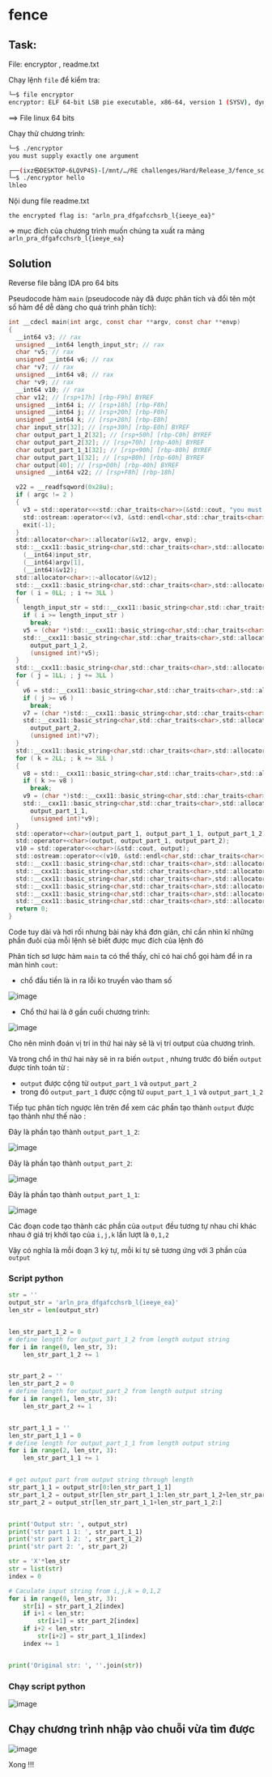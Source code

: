 # **fence**

## Task:

File: encryptor , readme.txt

Chạy lệnh `file` để kiểm tra:

```bash
└─$ file encryptor
encryptor: ELF 64-bit LSB pie executable, x86-64, version 1 (SYSV), dynamically linked, interpreter /lib64/ld-linux-x86-64.so.2, for GNU/Linux 3.2.0, BuildID[sha1]=b417774ddd1cfb3521bac910a9128bd397e2fe9c, not stripped 
```

==> File linux 64 bits

Chạy thử chương trình:

```bash
└─$ ./encryptor
you must supply exactly one argument
```

```bash
┌──(ixz㉿DESKTOP-6LQVP4S)-[/mnt/…/RE challenges/Hard/Release_3/fence_solve_easy]
└─$ ./encryptor hello                                                                                 
lhleo
```

Nội dung file readme.txt

`the encrypted flag is: "arln_pra_dfgafcchsrb_l{ieeye_ea}"`

=> mục đích của chương trình muốn chúng ta xuất ra mảng `arln_pra_dfgafcchsrb_l{ieeye_ea}`

## Solution

Reverse file bằng IDA pro 64 bits

Pseudocode hàm `main` (pseudocode này đã được phân tích và đổi tên một số hàm để dễ dàng cho quá trình phân tích):

```c
int __cdecl main(int argc, const char **argv, const char **envp)
{
  __int64 v3; // rax
  unsigned __int64 length_input_str; // rax
  char *v5; // rax
  unsigned __int64 v6; // rax
  char *v7; // rax
  unsigned __int64 v8; // rax
  char *v9; // rax
  __int64 v10; // rax
  char v12; // [rsp+17h] [rbp-F9h] BYREF
  unsigned __int64 i; // [rsp+18h] [rbp-F8h]
  unsigned __int64 j; // [rsp+20h] [rbp-F0h]
  unsigned __int64 k; // [rsp+28h] [rbp-E8h]
  char input_str[32]; // [rsp+30h] [rbp-E0h] BYREF
  char output_part_1_2[32]; // [rsp+50h] [rbp-C0h] BYREF
  char output_part_2[32]; // [rsp+70h] [rbp-A0h] BYREF
  char output_part_1_1[32]; // [rsp+90h] [rbp-80h] BYREF
  char output_part_1[32]; // [rsp+B0h] [rbp-60h] BYREF
  char output[40]; // [rsp+D0h] [rbp-40h] BYREF
  unsigned __int64 v22; // [rsp+F8h] [rbp-18h]

  v22 = __readfsqword(0x28u);
  if ( argc != 2 )
  {
    v3 = std::operator<<<std::char_traits<char>>(&std::cout, "you must supply exactly one argument", envp);
    std::ostream::operator<<(v3, &std::endl<char,std::char_traits<char>>);
    exit(-1);
  }
  std::allocator<char>::allocator(&v12, argv, envp);
  std::__cxx11::basic_string<char,std::char_traits<char>,std::allocator<char>>::basic_string(
    (__int64)input_str,
    (__int64)argv[1],
    (__int64)&v12);
  std::allocator<char>::~allocator(&v12);
  std::__cxx11::basic_string<char,std::char_traits<char>,std::allocator<char>>::basic_string(output_part_1_2);
  for ( i = 0LL; ; i += 3LL )
  {
    length_input_str = std::__cxx11::basic_string<char,std::char_traits<char>,std::allocator<char>>::length(input_str);
    if ( i >= length_input_str )
      break;
    v5 = (char *)std::__cxx11::basic_string<char,std::char_traits<char>,std::allocator<char>>::operator[](input_str, i);
    std::__cxx11::basic_string<char,std::char_traits<char>,std::allocator<char>>::operator+=(
      output_part_1_2,
      (unsigned int)*v5);
  }
  std::__cxx11::basic_string<char,std::char_traits<char>,std::allocator<char>>::basic_string(output_part_2);
  for ( j = 1LL; ; j += 3LL )
  {
    v6 = std::__cxx11::basic_string<char,std::char_traits<char>,std::allocator<char>>::length(input_str);
    if ( j >= v6 )
      break;
    v7 = (char *)std::__cxx11::basic_string<char,std::char_traits<char>,std::allocator<char>>::operator[](input_str, j);
    std::__cxx11::basic_string<char,std::char_traits<char>,std::allocator<char>>::operator+=(
      output_part_2,
      (unsigned int)*v7);
  }
  std::__cxx11::basic_string<char,std::char_traits<char>,std::allocator<char>>::basic_string(output_part_1_1);
  for ( k = 2LL; ; k += 3LL )
  {
    v8 = std::__cxx11::basic_string<char,std::char_traits<char>,std::allocator<char>>::length(input_str);
    if ( k >= v8 )
      break;
    v9 = (char *)std::__cxx11::basic_string<char,std::char_traits<char>,std::allocator<char>>::operator[](input_str, k);
    std::__cxx11::basic_string<char,std::char_traits<char>,std::allocator<char>>::operator+=(
      output_part_1_1,
      (unsigned int)*v9);
  }
  std::operator+<char>(output_part_1, output_part_1_1, output_part_1_2);
  std::operator+<char>(output, output_part_1, output_part_2);
  v10 = std::operator<<<char>(&std::cout, output);
  std::ostream::operator<<(v10, &std::endl<char,std::char_traits<char>>);
  std::__cxx11::basic_string<char,std::char_traits<char>,std::allocator<char>>::~basic_string(output);
  std::__cxx11::basic_string<char,std::char_traits<char>,std::allocator<char>>::~basic_string(output_part_1);
  std::__cxx11::basic_string<char,std::char_traits<char>,std::allocator<char>>::~basic_string(output_part_1_1);
  std::__cxx11::basic_string<char,std::char_traits<char>,std::allocator<char>>::~basic_string(output_part_2);
  std::__cxx11::basic_string<char,std::char_traits<char>,std::allocator<char>>::~basic_string(output_part_1_2);
  std::__cxx11::basic_string<char,std::char_traits<char>,std::allocator<char>>::~basic_string(input_str);
  return 0;
}
```

Code tuy dài và hơi rối nhưng bài này khá đơn giản, chỉ cần nhìn kĩ những phần đuôi của mỗi lệnh sẽ biết được mục đích của lệnh đó

Phân tích sơ lược hàm `main` ta có thể thấy, chỉ có hai chổ gọi hàm để in ra màn hình `cout`:

- chổ đầu tiền là in ra lỗi ko truyền vào tham số

![image](https://user-images.githubusercontent.com/31529599/124360028-b316a700-dc51-11eb-8bd8-803288d88cef.png)

- Chổ thứ hai là ở gần cuối chương trình:

![image](https://user-images.githubusercontent.com/31529599/124360036-c3c71d00-dc51-11eb-835a-4e8c9d83c9e8.png)


Cho nên mình đoán vị trí in thứ hai này sẽ là vị trí output của chương trình.

Và trong chổ in thứ hai này sẽ in ra biến `output` , nhưng trước đó biến `output` được tính toán từ :

- `output` được cộng từ `output_part_1` và `output_part_2` 
- trong đó `output_part_1` được cộng từ `ouput_part_1_1` và `output_part_1_2`

Tiếp tục phân tích ngược lên trên để xem các phần tạo thành `output` được tạo thành như thế nào :

Đây là phần tạo thành `output_part_1_2`:

![image](https://user-images.githubusercontent.com/31529599/124360202-b8c0bc80-dc52-11eb-9a70-64de356a601e.png)


Đây là phần tạo thành `output_part_2`:

![image](https://user-images.githubusercontent.com/31529599/124360240-e6a60100-dc52-11eb-9953-d0d0eb8a2aee.png)


Đây là phần tạo thành `output_part_1_1`:

![image](https://user-images.githubusercontent.com/31529599/124360256-f887a400-dc52-11eb-8ab5-f4cfcead5c13.png)

Các đoạn code tạo thành các phần của `output` đều tương tự nhau chỉ khác nhau ở giá trị khởi tạo của `i,j,k` lần lượt là `0,1,2`

Vậy có nghĩa là mỗi đoạn 3 ký tự, mỗi kí tự sẽ tương ứng với 3 phần của `output`

### Script python

```python
str = ''
output_str = 'arln_pra_dfgafcchsrb_l{ieeye_ea}'
len_str = len(output_str)


len_str_part_1_2 = 0
# define length for output_part_1_2 from length output string
for i in range(0, len_str, 3):
    len_str_part_1_2 += 1


str_part_2 = ''
len_str_part_2 = 0
# define length for output_part_2 from length output string
for i in range(1, len_str, 3):
    len_str_part_2 += 1


str_part_1_1 = ''
len_str_part_1_1 = 0
# define length for output_part_1_1 from length output string
for i in range(2, len_str, 3):
    len_str_part_1_1 += 1


# get output part from output string through length
str_part_1_1 = output_str[0:len_str_part_1_1]
str_part_1_2 = output_str[len_str_part_1_1:len_str_part_1_2+len_str_part_1_1]
str_part_2 = output_str[len_str_part_1_1+len_str_part_1_2:]


print('Output str: ', output_str)
print('str part 1 1: ', str_part_1_1)
print('str part 1 2: ', str_part_1_2)
print('str part 2: ', str_part_2)

str = 'X'*len_str
str = list(str)
index = 0

# Caculate input string from i,j,k = 0,1,2
for i in range(0, len_str, 3):
    str[i] = str_part_1_2[index]
    if i+1 < len_str:
        str[i+1] = str_part_2[index]
    if i+2 < len_str:
        str[i+2] = str_part_1_1[index]
    index += 1


print('Original str: ', ''.join(str))
```


### Chạy script python 

![image](https://user-images.githubusercontent.com/31529599/124360623-fe7e8480-dc54-11eb-8550-b998419b3bdd.png)

## Chạy chương trình nhập vào chuỗi vừa tìm được 

![image](https://user-images.githubusercontent.com/31529599/124360636-16ee9f00-dc55-11eb-834d-de82c327a20a.png)

Xong !!!
